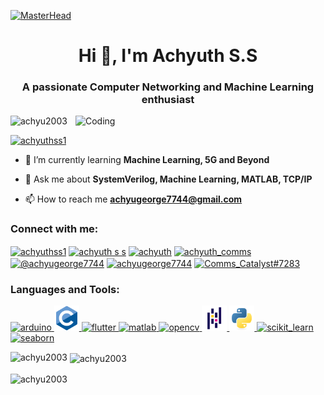 [![MasterHead](https://www.shutterstock.com/image-photo/programmer-developer-screen-new-technology-260nw-1236426268.jpg)](https://rishavchanda.io)
<h1 align="center">Hi 👋, I'm Achyuth S.S</h1>
<h3 align="center">A passionate Computer Networking and Machine Learning enthusiast</h3>
<img align="right" alt="Coding" width="400" src="https://media.tenor.com/GfSX-u7VGM4AAAAC/coding.gif">

<p align="left"> <img src="https://komarev.com/ghpvc/?username=achyu2003&label=Profile%20views&color=0e75b6&style=flat" alt="achyu2003" /> </p>

<p align="left"> <a href="https://twitter.com/achyuthss1" target="blank"><img src="https://img.shields.io/twitter/follow/achyuthss1?logo=twitter&style=for-the-badge" alt="achyuthss1" /></a> </p>

- 🌱 I’m currently learning **Machine Learning, 5G and Beyond**

- 💬 Ask me about **SystemVerilog, Machine Learning, MATLAB, TCP/IP**

- 📫 How to reach me **achyugeorge7744@gmail.com**

<h3 align="left">Connect with me:</h3>
<p align="left">
<a href="https://twitter.com/achyuthss1" target="blank"><img align="center" src="https://raw.githubusercontent.com/rahuldkjain/github-profile-readme-generator/master/src/images/icons/Social/twitter.svg" alt="achyuthss1" height="30" width="40" /></a>
<a href="https://linkedin.com/in/achyuth s s" target="blank"><img align="center" src="https://raw.githubusercontent.com/rahuldkjain/github-profile-readme-generator/master/src/images/icons/Social/linked-in-alt.svg" alt="achyuth s s" height="30" width="40" /></a>
<a href="https://fb.com/achyuth" target="blank"><img align="center" src="https://raw.githubusercontent.com/rahuldkjain/github-profile-readme-generator/master/src/images/icons/Social/facebook.svg" alt="achyuth" height="30" width="40" /></a>
<a href="https://instagram.com/achyuth_comms" target="blank"><img align="center" src="https://raw.githubusercontent.com/rahuldkjain/github-profile-readme-generator/master/src/images/icons/Social/instagram.svg" alt="achyuth_comms" height="30" width="40" /></a>
<a href="https://www.hackerrank.com/@achyugeorge7744" target="blank"><img align="center" src="https://raw.githubusercontent.com/rahuldkjain/github-profile-readme-generator/master/src/images/icons/Social/hackerrank.svg" alt="@achyugeorge7744" height="30" width="40" /></a>
<a href="https://www.leetcode.com/achyugeorge7744" target="blank"><img align="center" src="https://raw.githubusercontent.com/rahuldkjain/github-profile-readme-generator/master/src/images/icons/Social/leet-code.svg" alt="achyugeorge7744" height="30" width="40" /></a>
<a href="https://discord.gg/Comms_Catalyst#7283" target="blank"><img align="center" src="https://raw.githubusercontent.com/rahuldkjain/github-profile-readme-generator/master/src/images/icons/Social/discord.svg" alt="Comms_Catalyst#7283" height="30" width="40" /></a>
</p>

<h3 align="left">Languages and Tools:</h3>
<p align="left"> <a href="https://www.arduino.cc/" target="_blank" rel="noreferrer"> <img src="https://cdn.worldvectorlogo.com/logos/arduino-1.svg" alt="arduino" width="40" height="40"/> </a> <a href="https://www.cprogramming.com/" target="_blank" rel="noreferrer"> <img src="https://raw.githubusercontent.com/devicons/devicon/master/icons/c/c-original.svg" alt="c" width="40" height="40"/> </a> <a href="https://flutter.dev" target="_blank" rel="noreferrer"> <img src="https://www.vectorlogo.zone/logos/flutterio/flutterio-icon.svg" alt="flutter" width="40" height="40"/> </a> <a href="https://www.mathworks.com/" target="_blank" rel="noreferrer"> <img src="https://upload.wikimedia.org/wikipedia/commons/2/21/Matlab_Logo.png" alt="matlab" width="40" height="40"/> </a> <a href="https://opencv.org/" target="_blank" rel="noreferrer"> <img src="https://www.vectorlogo.zone/logos/opencv/opencv-icon.svg" alt="opencv" width="40" height="40"/> </a> <a href="https://pandas.pydata.org/" target="_blank" rel="noreferrer"> <img src="https://raw.githubusercontent.com/devicons/devicon/2ae2a900d2f041da66e950e4d48052658d850630/icons/pandas/pandas-original.svg" alt="pandas" width="40" height="40"/> </a> <a href="https://www.python.org" target="_blank" rel="noreferrer"> <img src="https://raw.githubusercontent.com/devicons/devicon/master/icons/python/python-original.svg" alt="python" width="40" height="40"/> </a> <a href="https://scikit-learn.org/" target="_blank" rel="noreferrer"> <img src="https://upload.wikimedia.org/wikipedia/commons/0/05/Scikit_learn_logo_small.svg" alt="scikit_learn" width="40" height="40"/> </a> <a href="https://seaborn.pydata.org/" target="_blank" rel="noreferrer"> <img src="https://seaborn.pydata.org/_images/logo-mark-lightbg.svg" alt="seaborn" width="40" height="40"/> </a> </p>

<p><img align="left" src="https://github-readme-stats.vercel.app/api/top-langs?username=achyu2003&show_icons=true&locale=en&layout=compact" alt="achyu2003" /></p>

<p>&nbsp;<img align="center" src="https://github-readme-stats.vercel.app/api?username=achyu2003&show_icons=true&locale=en" alt="achyu2003" /></p>

<p><img align="center" src="https://github-readme-streak-stats.herokuapp.com/?user=achyu2003&" alt="achyu2003" /></p>
